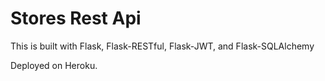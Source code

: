 # Stores Rest Api

This is built with Flask, Flask-RESTful, Flask-JWT, and Flask-SQLAlchemy

Deployed on Heroku.